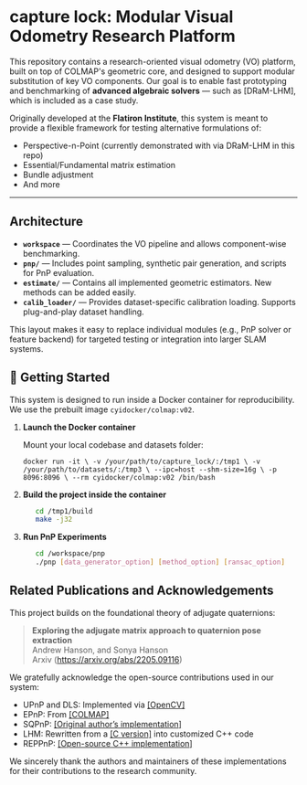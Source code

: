 # capture lock: Modular Visual Odometry Research Platform

This repository contains a research-oriented visual odometry (VO) platform, built on top of COLMAP's geometric core, and designed to support modular substitution of key VO components. Our goal is to enable fast prototyping and benchmarking of **advanced algebraic solvers** — such as [DRaM-LHM], which is included as a case study.

Originally developed at the **Flatiron Institute**, this system is meant to provide a flexible framework for testing alternative formulations of:
- Perspective-n-Point (currently demonstrated with via DRaM-LHM in this repo)
- Essential/Fundamental matrix estimation
- Bundle adjustment
- And more

---

## Architecture
- **`workspace`** — Coordinates the VO pipeline and allows component-wise benchmarking.
- **`pnp/`** — Includes point sampling, synthetic pair generation, and scripts for PnP evaluation.
- **`estimate/`** — Contains all implemented geometric estimators. New methods can be added easily.
- **`calib_loader/`** — Provides dataset-specific calibration loading. Supports plug-and-play dataset handling.

This layout makes it easy to replace individual modules (e.g., PnP solver or feature backend) for targeted testing or integration into larger SLAM systems.

## 🚀 Getting Started

This system is designed to run inside a Docker container for reproducibility. We use the prebuilt image `cyidocker/colmap:v02`.

1. **Launch the Docker container**

   Mount your local codebase and datasets folder:
   
   `docker run -it \
     -v /your/path/to/capture_lock/:/tmp1 \
     -v /your/path/to/datasets/:/tmp3 \
     --ipc=host --shm-size=16g \
     -p 8096:8096 \
     --rm cyidocker/colmap:v02 /bin/bash`
2. **Build the project inside the container**
   ```bash
      cd /tmp1/build
      make -j32
   ```

3. **Run PnP Experiments**
   ```bash
      cd /workspace/pnp
      ./pnp [data_generator_option] [method_option] [ransac_option]
   ```
## **Related Publications and Acknowledgements**
This project builds on the foundational theory of adjugate quaternions:
> **Exploring the adjugate matrix approach to quaternion pose extraction**  
> Andrew Hanson, and Sonya Hanson  
> Arxiv (https://arxiv.org/abs/2205.09116)

We gratefully acknowledge the open-source contributions used in our system:
- UPnP and DLS: Implemented via [[OpenCV]](https://github.com/opencv/opencv/tree/4.x/modules/calib3d/src)
- EPnP: From [[COLMAP]](https://github.com/colmap/colmap/blob/main/src/colmap/estimators/absolute_pose.cc)
- SQPnP: [[Original author’s implementation]](https://github.com/terzakig/sqpnp.git)
- LHM: Rewritten from a [[C version]](https://github.com/imbinwang/posest.git) into customized C++ code
- REPPnP: [[Open-source C++ implementation]](https://github.com/pascalenderli/REPPnP.git)

We sincerely thank the authors and maintainers of these implementations for their contributions to the research community.











